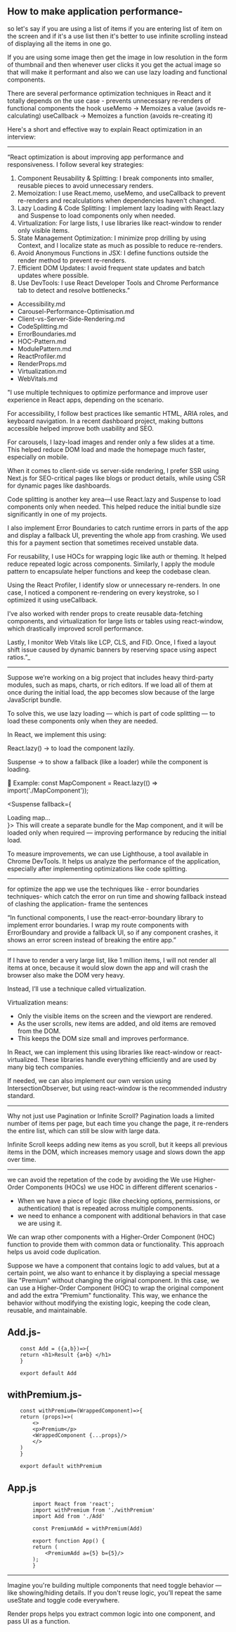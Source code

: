 How to make application performance-
--------------------------------------

so let's say if you are using a list of items if you are entering list of item on the screen
and if it's a use list then it's better to use infinite scrolling instead of displaying all the items in one go.

If you are using some image then get the image in low resolution in the form of thumbnail and then whenever user clicks it you get the actual image so that will make it performant and also we can use
lazy loading and functional components.

There are several performance optimization techniques in React and it totally depends on the use case -
prevents unnecessary re-renders of functional components the hook
useMemo → Memoizes a value (avoids re-calculating)
useCallback → Memoizes a function (avoids re-creating it)



Here's a short and effective way to explain React optimization in an interview:


---

“React optimization is about improving app performance and responsiveness. I follow several key strategies:

1. Component Reusability & Splitting: I break components into smaller, reusable pieces to avoid unnecessary renders.
2. Memoization: I use React.memo, useMemo, and useCallback to prevent re-renders and recalculations when dependencies haven't changed.
3. Lazy Loading & Code Splitting: I implement lazy loading with React.lazy and Suspense to load components only when needed.
4. Virtualization: For large lists, I use libraries like react-window to render only visible items.
5. State Management Optimization: I minimize prop drilling by using Context, and I localize state as much as possible to reduce re-renders.
6. Avoid Anonymous Functions in JSX: I define functions outside the render method to prevent re-renders.
7. Efficient DOM Updates: I avoid frequent state updates and batch updates where possible.
8. Use DevTools: I use React Developer Tools and Chrome Performance tab to detect and resolve bottlenecks.”



* Accessibility.md
* Carousel-Performance-Optimisation.md
* Client-vs-Server-Side-Rendering.md
* CodeSplitting.md
* ErrorBoundaries.md
* HOC-Pattern.md
* ModulePattern.md
* ReactProfiler.md
* RenderProps.md
* Virtualization.md
* WebVitals.md


"I use multiple techniques to optimize performance and improve user experience in React apps, depending on the scenario.

For accessibility, I follow best practices like semantic HTML, ARIA roles, and keyboard navigation. In a recent dashboard project, making buttons accessible helped improve both usability and SEO.

For carousels, I lazy-load images and render only a few slides at a time. This helped reduce DOM load and made the homepage much faster, especially on mobile.

When it comes to client-side vs server-side rendering, I prefer SSR using Next.js for SEO-critical pages like blogs or product details, while using CSR for dynamic pages like dashboards.

Code splitting is another key area—I use React.lazy and Suspense to load components only when needed. This helped reduce the initial bundle size significantly in one of my projects.

I also implement Error Boundaries to catch runtime errors in parts of the app and display a fallback UI, preventing the whole app from crashing. We used this for a payment section that sometimes received unstable data.

For reusability, I use HOCs for wrapping logic like auth or theming. It helped reduce repeated logic across components. Similarly, I apply the module pattern to encapsulate helper functions and keep the codebase clean.

Using the React Profiler, I identify slow or unnecessary re-renders. In one case, I noticed a component re-rendering on every keystroke, so I optimized it using useCallback.

I’ve also worked with render props to create reusable data-fetching components, and virtualization for large lists or tables using react-window, which drastically improved scroll performance.

Lastly, I monitor Web Vitals like LCP, CLS, and FID. Once, I fixed a layout shift issue caused by dynamic banners by reserving space using aspect ratios.”_





----------------------------------------------------------------------------------------------------

Suppose we’re working on a big project that includes heavy third-party modules, such as maps, charts, or rich editors. If we load all of them at once during the initial load, the app becomes slow because of the large JavaScript bundle.

To solve this, we use lazy loading — which is part of code splitting — to load these components only when they are needed.

In React, we implement this using:

React.lazy() → to load the component lazily.

Suspense → to show a fallback (like a loader) while the component is loading.

🧩 Example:
const MapComponent = React.lazy(() => import('./MapComponent'));

<Suspense fallback={<div>Loading map...</div>}>
  <MapComponent />
</Suspense>
This will create a separate bundle for the Map component, and it will be loaded only when required — improving performance by reducing the initial load.


To measure improvements, we can use Lighthouse, a tool available in Chrome DevTools. It helps us analyze the performance of the application, especially after implementing optimizations like code splitting.

------------------------------------------------------------------------------------------------


for optimize the app we use the techniques like -  error boundaries techniques- which catch the error on run time and showing fallback instead of clashing the application- frame the sentences 

“In functional components, I use the react-error-boundary library to implement error boundaries. I wrap my route components with ErrorBoundary and provide a fallback UI, so if any component crashes, it shows an error screen instead of breaking the entire app.”

----------------------------------------------------------------------------------------------------

If I have to render a very large list, like 1 million items, I will not render all items at once, because it would slow down the app and will crash the browser also make the DOM very heavy.

Instead, I’ll use a technique called virtualization.

Virtualization means:
* Only the visible items on the screen and the viewport are rendered.
* As the user scrolls, new items are added, and old items are removed from the DOM.
* This keeps the DOM size small and improves performance.

In React, we can implement this using libraries like react-window or react-virtualized.
These libraries handle everything efficiently and are used by many big tech companies.

If needed, we can also implement our own version using IntersectionObserver, but using react-window is the recommended industry standard.

-----------------------------------------------------------------------------------------------------

Why not just use Pagination or Infinite Scroll?
Pagination loads a limited number of items per page, but each time you change the page, it re-renders the entire list, which can still be slow with large data.

Infinite Scroll keeps adding new items as you scroll, but it keeps all previous items in the DOM, which increases memory usage and slows down the app over time.

------------------------------------------------------------------------------------------------------

we can avoid the repetation of the code by avoiding the We use Higher-Order Components (HOCs) 
we use HOC in different different scenarios - 
* When we have a piece of logic (like checking options, permissions, or authentication) that is repeated across multiple components.
* we need to enhance a component with additional behaviors 
in that case we are using it. 

We can wrap other components with a Higher-Order Component (HOC) function to provide them with common data or functionality. This approach helps us avoid code duplication.

Suppose we have a component that contains logic to add values, but at a certain point, we also want to enhance it by displaying a special message like "Premium" without changing the original component. In this case, we can use a Higher-Order Component (HOC) to wrap the original component and add the extra "Premium" functionality. This way, we enhance the behavior without modifying the existing logic, keeping the code clean, reusable, and maintainable.


Add.js-
 -------

        const Add = ({a,b})=>{
        return <h1>Result {a+b} </h1>
        }

        export default Add


withPremium.js-
 ----------------

        const withPremium=(WrappedComponent)=>{
        return (props)=>(
            <>
            <p>Premium</p>
            <WrappedComponent {...props}/>
            </>
        )
        }

        export default withPremium


App.js
 ------


            import React from 'react';
            import withPremium from './withPremium'
            import Add from './Add'

            const PremiumAdd = withPremium(Add)

            export function App() {
            return (
                <PremiumAdd a={5} b={5}/>
            );
            }

-----------------------------------------------------------------------------------------------------

Imagine you're building multiple components that need toggle behavior — like showing/hiding details. If you don't reuse logic, you’ll repeat the same useState and toggle code everywhere.

Render props helps you extract common logic into one component, and pass UI as a function.
